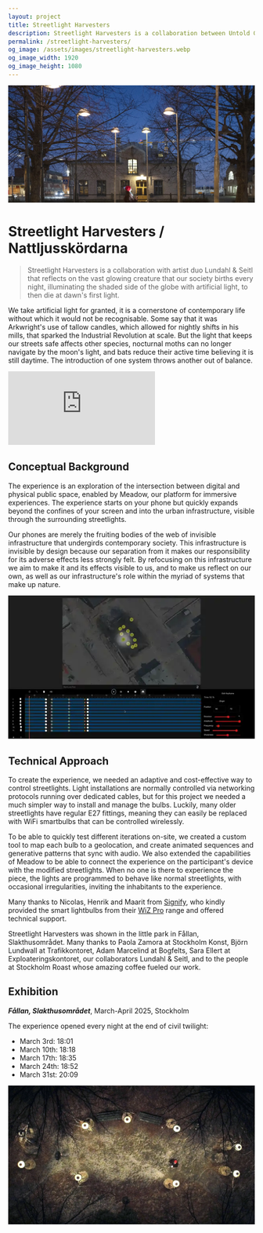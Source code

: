 ```yaml
---
layout: project
title: Streetlight Harvesters
description: Streetlight Harvesters is a collaboration between Untold Garden and artist duo Lundahl & Seitl that reflects on the vast glowing creature that our society births every night, illuminating the shaded side of the globe with artificial light, to then die at dawn's first light.
permalink: /streetlight-harvesters/
og_image: /assets/images/streetlight-harvesters.webp
og_image_width: 1920
og_image_height: 1080
---
```


![Streetlight Harvesters, by Untold Garden and Lundahl & Seitl 2025](/assets/images/streetlight-harvesters2.webp)

# Streetlight Harvesters / Nattljusskördarna

>Streetlight Harvesters is a collaboration with artist duo Lundahl & Seitl that reflects on the vast glowing creature that our society births every night, illuminating the shaded side of the globe with artificial light, to then die at dawn's first light.

We take artificial light for granted, it is a cornerstone of contemporary life without which it would not be recognisable. Some say that it was Arkwright's use of tallow candles, which allowed for nightly shifts in his mills, that sparked the Industrial Revolution at scale. But the light that keeps our streets safe affects other species, nocturnal moths can no longer navigate by the moon's light, and bats reduce their active time believing it is still daytime. The introduction of one system throws another out of balance.

<div class="vimeo">
<iframe src="https://player.vimeo.com/video/1065143147?h=ead05d9cb0" frameborder="0" allow="autoplay; fullscreen; picture-in-picture" allowfullscreen></iframe>
</div>

## Conceptual Background

The experience is an exploration of the intersection between digital and physical public space, enabled by Meadow, our platform for immersive experiences. The experience starts on your phone but quickly expands beyond the confines of your screen and into the urban infrastructure, visible through the surrounding streetlights.

Our phones are merely the fruiting bodies of the web of invisible infrastructure that undergirds contemporary society. This infrastructure is invisible by design because our separation from it makes our responsibility for its adverse effects less strongly felt. By refocusing on this infrastructure we aim to make it and its effects visible to us, and to make us reflect on our own, as well as our infrastructure's role within the myriad of systems that make up nature.

![Streetlight Harvesters light editor](/assets/images/streetlight-harvesters-editor.webp)

## Technical Approach

To create the experience, we needed an adaptive and cost-effective way to control streetlights. Light installations are normally controlled via networking protocols running over dedicated cables, but for this project we needed a much simpler way to install and manage the bulbs. Luckily, many older streetlights have regular E27 fittings, meaning they can easily be replaced with WiFi smartbulbs that can be controlled wirelessly.

To be able to quickly test different iterations on-site, we created a custom tool to map each bulb to a geolocation, and create animated sequences and generative patterns that sync with audio. We also extended the capabilities of Meadow to be able to connect the experience on the participant's device with the modified streetlights. When no one is there to experience the piece, the lights are programmed to behave like normal streetlights, with occasional irregularities, inviting the inhabitants to the experience.


Many thanks to Nicolas, Henrik and Maarit from [Signify](https://www.signify.com/global), who kindly provided the smart lightbulbs from their [WiZ Pro](https://pro.wizconnected.com/) range and offered technical support.

Streetlight Harvesters was shown in the little park in Fållan, Slakthusområdet. Many thanks to Paola Zamora at Stockholm Konst, Björn Lundwall at Trafikkontoret, Adam Marcelind at Bogfelts, Sara Ellert at Exploateringskontoret, our collaborators Lundahl & Seitl, and to the people at Stockholm Roast whose amazing coffee fueled our work.

## Exhibition

***Fållan, Slakthusområdet***, March-April 2025, Stockholm

The experience opened every night at the end of civil twilight:
* March 3rd: 18:01
* March 10th: 18:18
* March 17th: 18:35
* March 24th: 18:52
* March 31st: 20:09

![Streetlight Harvesters, by Untold Garden and Lundahl & Seitl 2025](/assets/images/streetlight-harvesters.webp)